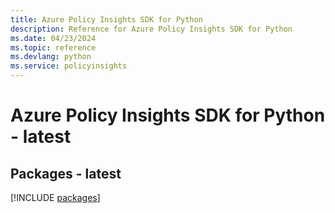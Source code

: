 ```yaml
---
title: Azure Policy Insights SDK for Python
description: Reference for Azure Policy Insights SDK for Python
ms.date: 04/23/2024
ms.topic: reference
ms.devlang: python
ms.service: policyinsights
---
```

# Azure Policy Insights SDK for Python - latest
## Packages - latest
[!INCLUDE [packages](policy-insights-index.md)]